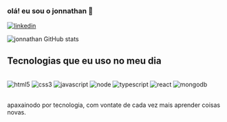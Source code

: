 ### olá! eu sou o jonnathan 🤚

[![linkedin](https://img.shields.io/badge/LinkedIn-0077B5?style=for-the-badge&logo=linkedin&logoColor=white)](https://www.linkedin.com/in/jonnathan-silva-b0b4a6211/)

![jonnathan GitHub stats](https://github-readme-stats.vercel.app/api?username=jonnathasilva&show_icons=true&theme=dracula)


## Tecnologias que eu uso no meu dia 

<div style="display: inline_block"><br>
    <img aling="center" alt="html5" src="https://img.shields.io/badge/HTML5-E34F26?style=for-the-badge&logo=html5&logoColor=white">        
    <img aling="center" alt="css3" src="https://img.shields.io/badge/CSS3-1572B6?style=for-the-badge&logo=css3&logoColor=white">
    <img aling="center" alt="javascript" src="https://img.shields.io/badge/JavaScript-F7DF1E?style=for-the-badge&logo=javascript&logoColor=black">
    <img aling="center" alt="node" src="https://img.shields.io/badge/Node.js-43853D?style=for-the-badge&logo=node.js&logoColor=white">
    <img aling="center" alt="typescript" src="https://img.shields.io/badge/TypeScript-007ACC?style=for-the-badge&logo=typescript&logoColor=white">
    <img aling="center" alt="react" src="https://img.shields.io/badge/React-20232A?style=for-the-badge&logo=react&logoColor=61DAFB">
    <img aling="center" alt="mongodb" src="https://img.shields.io/badge/MongoDB-4EA94B?style=for-the-badge&logo=mongodb&logoColor=white">
</div><br>

apaxainodo por tecnologia, com vontate de cada vez mais aprender coisas novas.

